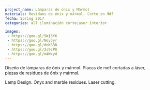 ```yaml
---
project_name: Lámparas de ónix y Mármol
materials: Residuos de ónix y mármol. Corte en Mdf
fecha: Spring 2017
categories: all iluminación corteLaser interior

images:
 - https://goo.gl/5Wj5f6
 - https://goo.gl/Noy3yr
 - https://goo.gl/deKS3N
 - https://goo.gl/2s9zPU
 - https://goo.gl/m4Wxyd
---
```

Diseño de lámparas de ónix y mármol. Placas de mdf cortadas a láser, piezas de residuos de ónix y mármol.


Lamp Design. Onyx and marble residues. Laser cutting.
